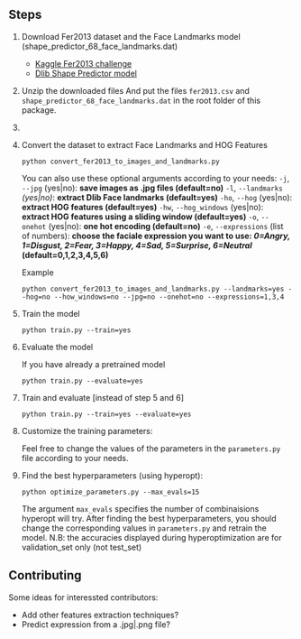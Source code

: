 ## Steps
1. Download Fer2013 dataset and the Face Landmarks model (shape_predictor_68_face_landmarks.dat)

    - [Kaggle Fer2013 challenge](https://www.kaggle.com/c/challenges-in-representation-learning-facial-expression-recognition-challenge/data)
    - [Dlib Shape Predictor model](https://github.com/davisking/dlib-models)
2. Unzip the downloaded files
    And put the files `fer2013.csv` and `shape_predictor_68_face_landmarks.dat` in the root folder of this package.
3. 

4. Convert the dataset to extract Face Landmarks and HOG Features

    ```
    python convert_fer2013_to_images_and_landmarks.py
    ```

    You can also use these optional arguments according to your needs:
    `-j`, `--jpg` (yes|no): **save images as .jpg files (default=no)**
    `-l`, `--landmarks` *(yes|no)*: **extract Dlib Face landmarks (default=yes)**
    `-ho`, `--hog` (yes|no): **extract HOG features (default=yes)**
    `-hw`, `--hog_windows` (yes|no): **extract HOG features using a sliding window (default=yes)**
    `-o`, `--onehot` (yes|no): **one hot encoding (default=no)**
    `-e`, `--expressions` (list of numbers): **choose the faciale expression you want to use: *0=Angry, 1=Disgust, 2=Fear, 3=Happy, 4=Sad, 5=Surprise, 6=Neutral* (default=0,1,2,3,4,5,6)**

    Example
    ```
    python convert_fer2013_to_images_and_landmarks.py --landmarks=yes --hog=no --how_windows=no --jpg=no --onehot=no --expressions=1,3,4
    ```

5. Train the model

    ```
    python train.py --train=yes
    ```

6. Evaluate the model

    If you have already a pretrained model

    ```
    python train.py --evaluate=yes
    ```

7. Train and evaluate [instead of step 5 and 6]

    ```
    python train.py --train=yes --evaluate=yes 
    ```

8. Customize the training parameters:

    Feel free to change the values of the parameters in the `parameters.py` file according to your needs.

9. Find the best hyperparameters (using hyperopt):

    ```
    python optimize_parameters.py --max_evals=15
    ```
    The argument `max_evals` specifies the number of combinaisions hyperopt will try.
    After finding the best hyperparameters, you should change the corresponding values in `parameters.py` and retrain the model.
    N.B: the accuracies displayed during hyperoptimization are for validation_set only (not test_set)
    
## Contributing

Some ideas for interessted contributors:
- Add other features extraction techniques?
- Predict expression from a .jpg|.png file?
